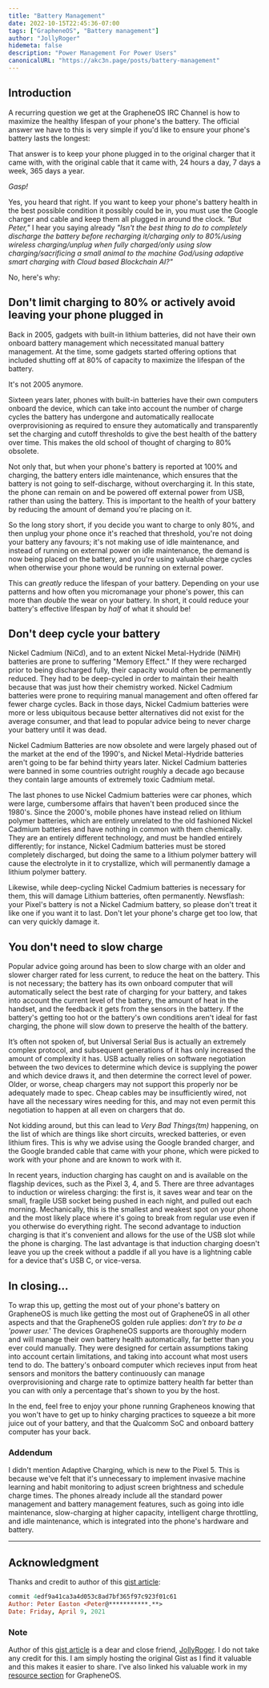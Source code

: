 ```yaml
---
title: "Battery Management"
date: 2022-10-15T22:45:36-07:00
tags: ["GrapheneOS", "Battery management"]
author: "JollyRoger"
hidemeta: false
description: "Power Management For Power Users"
canonicalURL: "https://akc3n.page/posts/battery-management"
---
```


## Introduction

A recurring question we get at the GrapheneOS IRC Channel is how to maximize the healthy lifespan of your phone's the battery. The official answer we have to this is very simple if you'd like to ensure your phone's battery lasts the longest:

That answer is to keep your phone plugged in to the original charger that it came with, with the original cable that it came with, 24 hours a day, 7 days a week, 365 days a year.

*Gasp!*

Yes, you heard that right. If you want to keep your phone's battery health in the best possible condition it possibly could be in, you must use the Google charger and cable and keep them all plugged in around the clock. *"But Peter,"* I hear you saying already *"Isn't the best thing to do to completely discharge the battery before recharging it/charging only to 80%/using wireless charging/unplug when fully charged/only using slow charging/sacrificing a small animal to the machine God/using adaptive smart charging with Cloud based Blockchain AI?"*

No, here's why:

## Don't limit charging to 80% or actively avoid leaving your phone plugged in

Back in 2005, gadgets with built-in lithium batteries, did not have their own onboard battery management which necessitated manual battery management. At the time, some gadgets started offering options that included shutting off at 80% of capacity to maximize the lifespan of the battery.

It's not 2005 anymore.

Sixteen years later, phones with built-in batteries have their own computers onboard the device, which can take into account the number of charge cycles the battery has undergone and automatically reallocate overprovisioning as required to ensure they automatically and transparently set the charging and cutoff thresholds to give the best health of the battery over time. This makes the old school of thought of charging to 80% obsolete.

Not only that, but when your phone's battery is reported at 100% and charging, the battery enters idle maintenance, which ensures that the battery is not going to self-discharge, without overcharging it. In this state, the phone can remain on and be powered off external power from USB, rather than using the battery. This is important to the health of your battery by reducing the amount of demand you're placing on it.

So the long story short, if you decide you want to charge to only 80%, and then unplug your phone once it's reached that threshold, you're not doing your battery any favours; it's not making use of idle maintenance, and instead of running on external power on idle maintenance, the demand is now being placed on the battery, and you're using valuable charge cycles when otherwise your phone would be running on external power.

This can *greatly* reduce the lifespan of your battery. Depending on your use patterns and how often you micromanage your phone's power, this can more than *double* the wear on your battery. In short, it could reduce your battery's effective lifespan by *half* of what it should be!

## Don't deep cycle your battery

Nickel Cadmium (NiCd), and to an extent Nickel Metal-Hydride (NiMH) batteries are prone to suffering "Memory Effect." If they were recharged prior to being discharged fully, their capacity would often be permanently reduced. They had to be deep-cycled in order to maintain their health because that was just how their chemistry worked. Nickel Cadmium batteries were prone to requiring manual management and often offered far fewer charge cycles. Back in those days, Nickel Cadmium batteries were more or less ubiquitous because better alternatives did not exist for the average consumer, and that lead to popular advice being to never charge your battery until it was dead.

Nickel Cadmium Batteries are now obsolete and were largely phased out of the market at the end of the 1990's, and Nickel Metal-Hydride batteries aren't going to be far behind thirty years later. Nickel Cadmium batteries were banned in some countries outright roughly a decade ago because they contain large amounts of extremely toxic Cadmium metal.

The last phones to use Nickel Cadmium batteries were car phones, which were large, cumbersome affairs that haven't been produced since the 1980's. Since the 2000's, mobile phones have instead relied on lithium polymer batteries, which are entirely unrelated to the old fashioned Nickel Cadmium batteries and have nothing in common with them chemically. They are an entirely different technology, and must be handled entirely differently; for instance, Nickel Cadmium batteries must be stored completely discharged, but doing the same to a lithium polymer battery will cause the electrolyte in it to crystallize, which will permanently damage a lithium polymer battery.

Likewise, while deep-cycling Nickel Cadmium batteries is necessary for them, this will damage Lithium batteries, often permanently. Newsflash: your Pixel's battery is not a Nickel Cadmium battery, so please don't treat it like one if you want it to last. Don't let your phone's charge get too low, that can very quickly damage it.

## You don't need to slow charge

Popular advice going around has been to slow charge with an older and slower charger rated for less current, to reduce the heat on the battery. This is not necessary; the battery has its own onboard computer that will automatically select the best rate of charging for your battery, and takes into account the current level of the battery, the amount of heat in the handset, and the feedback it gets from the sensors in the battery. If the battery's getting too hot or the battery's own conditions aren't ideal for fast charging, the phone will slow down to preserve the health of the battery.

It’s often not spoken of, but Universal Serial Bus is actually an extremely complex protocol, and subsequent generations of it has only increased the amount of complexity it has. USB actually relies on software negotiation between the two devices to determine which device is supplying the power and which device draws it, and then determine the correct level of power. Older, or worse, cheap chargers may not support this properly nor be adequately made to spec. Cheap cables may be insufficiently wired, not have all the necessary wires needing for this, and may not even permit this negotiation to happen at all even on chargers that do.

Not kidding around, but this can lead to *Very Bad Things(tm)* happening, on the list of which are things like short circuits, wrecked batteries, or even lithium fires. This is why we advise using the Google branded charger, and the Google branded cable that came with your phone, which were picked to work with your phone and are known to work with it.

In recent years, induction charging has caught on and is available on the flagship devices, such as the Pixel 3, 4, and 5. There are three advantages to induction or wireless charging: the first is, it saves wear and tear on the small, fragile USB socket being pushed in each night, and pulled out each morning. Mechanically, this is the smallest and weakest spot on your phone and the most likely place where it's going to break from regular use even if you otherwise do everything right. The second advantage to induction charging is that it's convenient and allows for the use of the USB slot while the phone is charging. The last advantage is that induction charging doesn't leave you up the creek without a paddle if all you have is a lightning cable for a device that's USB C, or vice-versa.

## In closing...

To wrap this up, getting the most out of your phone's battery on GrapheneOS is much like getting the most out of GrapheneOS in all other aspects and that the GrapheneOS golden rule applies: *don't try to be a 'power user.'* The devices GrapheneOS supports are thoroughly modern and will manage their own battery health automatically, far better than you ever could manually. They were designed for certain assumptions taking into account certain limitations, and taking into account what most users tend to do. The battery's onboard computer which recieves input from heat sensors and monitors the battery continuously can manage overprovisioning and charge rate to optimize battery health far better than you can with only a percentage that's shown to you by the host.

In the end, feel free to enjoy your phone running Grapheneos knowing that you won't have to get up to hinky charging practices to squeeze a bit more juice out of your battery, and that the Qualcomm SoC and onboard battery computer has your back.

### Addendum
I didn't mention Adaptive Charging, which is new to the Pixel 5. This is because we've felt that it's unnecessary to implement invasive machine learning and habit monitoring to adjust screen brightness and schedule charge times. The phones already include all the standard power management and battery management features, such as going into idle maintenance, slow-charging at higher capacity, intelligent charge throttling, and idle maintenance, which is integrated into the phone's hardware and battery.

---

## Acknowledgment

Thanks and credit to author of this [gist article](https://gist.githubusercontent.com/Peter-Easton/4982f66e93387e02dd2c1d677d71f4f2/raw/4edf9a41ca3a4d053c8ad7bf365f97c923f01c61/battery-management.txt):

```prolog
commit 4edf9a41ca3a4d053c8ad7bf365f97c923f01c61
Author: Peter Easton <Peter@***********.**>
Date: Friday, April 9, 2021
```
### Note

Author of this [gist article](https://gist.githubusercontent.com/Peter-Easton/4982f66e93387e02dd2c1d677d71f4f2/raw/4edf9a41ca3a4d053c8ad7bf365f97c923f01c61/battery-management.txt) is a dear and close friend, [JollyRoger](https://github.com/Peter-Easton/). I do not take any credit for this. I am simply hosting the original Gist as I find it valuable and this makes it easier to share. I've also linked his valuable work in my [resource section](http://akc3n.page/links/#community-driven) for GrapheneOS.


